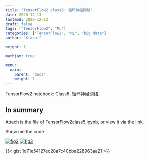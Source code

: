 ```yaml
---
title: "TensorFlow2 class6: 循环神经网络"
date: 2020-12-13
lastmod: 2020-12-13
draft: false
tags: ["TensorFlow2", "ML"]
categories: ["TensorFlow2", "ML", "big data"]
author: "Xiaoni"

weight: 1

mathjax: true

menu:
  main:
    parent: "docs"
    weight: 1
---
```


TensorFlow2 notebook: Class6: 循环神经网络.

<!--more-->

## In summary

Attach is the file of [TensorFlow2class5.ipynb](TensorFlow2class5.ipynb), or view it via the [link](https://colab.research.google.com/drive/1VJRSP3UZltEarQJLlTreAe-Kjit6i29n?usp=sharing).

Show me the code <i class="far fa-hand-point-down"></i>

[![fig2](fig2.png)](https://gist.github.com/xiaonilee/1d71e54127ec28a7c40bba228963aa21)
[![fig3](fig3.png)](https://gist.github.com/xiaonilee/1d71e54127ec28a7c40bba228963aa21)

{{< gist 1d71e54127ec28a7c40bba228963aa21 >}}
